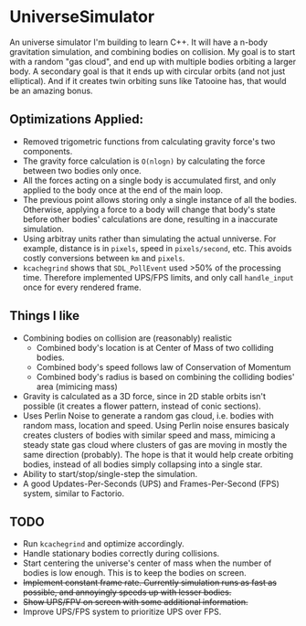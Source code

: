 # UniverseSimulator
An universe simulator I'm building to learn C++. It will have a n-body gravitation simulation, and combining bodies on collision. My goal is to start with a random "gas cloud", and end up with multiple bodies orbiting a larger body. A secondary goal is that it ends up with circular orbits (and not just elliptical). And if it creates twin orbiting suns like Tatooine has, that would be an amazing bonus.


## Optimizations Applied:
- Removed trigometric functions from calculating gravity force's two components.
- The gravity force calculation is `O(nlogn)` by calculating the force between two bodies only once.
- All the forces acting on a single body is accumulated first, and only applied to the body once at the end of the main loop.
- The previous point allows storing only a single instance of all the bodies. Otherwise, applying a force to a body will change that body's state before other bodies' calculations are done, resulting in a inaccurate simulation.
- Using arbitray units rather than simulating the actual unniverse. For example, distance is in `pixels`, speed in `pixels/second`, etc. This avoids costly conversions between `km` and `pixels`.
- `kcachegrind` shows that `SDL_PollEvent` used >50% of the processing time. Therefore implemented UPS/FPS limits, and only call `handle_input` once for every rendered frame.

## Things I like
- Combining bodies on collision are (reasonably) realistic
  - Combined body's location is at Center of Mass of two colliding bodies.
  - Combined body's speed follows law of Conservation of Momentum
  - Combined body's radius is based on combining the colliding bodies' area (mimicing mass)
- Gravity is calculated as a 3D force, since in 2D stable orbits isn't possible (it creates a flower pattern, instead of conic sections).
- Uses Perlin Noise to generate a random gas cloud, i.e. bodies with random mass, location and speed. Using Perlin noise ensures basicaly creates clusters of bodies with similar speed and mass, mimicing a steady state gas cloud where clusters of gas are moving in mostly the same direction (probably).  The hope is that it would help create orbiting bodies, instead of all bodies simply collapsing into a single star.
- Ability to start/stop/single-step the simulation.
- A good Updates-Per-Seconds (UPS) and Frames-Per-Second (FPS) system, similar to Factorio.

## TODO
- Run `kcachegrind` and optimize accordingly.
- Handle stationary bodies correctly during collisions.
- Start centering the universe's center of mass when the number of bodies is low enough. This is to keep the bodies on screen.
- ~~Implement constant frame rate. Currently simulation runs as fast as possible, and annoyingly speeds up with lesser bodies.~~
- ~~Show UPS/FPV on screen with some additional information.~~
- Improve UPS/FPS system to prioritize UPS over FPS.
